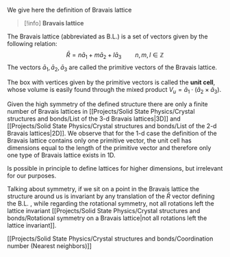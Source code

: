 We give here the definition of Bravais lattice

>[!info] **Bravais lattice**
>
The Bravais lattice (abbreviated as B.L.) is a set of vectors given by the following relation: 
$$\bar{R} = n\bar{a}_1+m\bar{a}_2+l\bar{a}_3 \qquad n,m,l \in \mathbb{Z}$$
The vectors $\bar{a}_1, \bar{a}_2, \bar{a}_3$ are called the primitive vectors of the Bravais lattice.

The box with vertices given by the primitive vectors is called the **unit cell**, whose volume is easily found through the mixed product $V_u = \bar{a}_1 \cdot (\bar{a}_2 \times \bar{a}_3)$.

Given the high symmetry of the defined structure there are only a finite number of Bravais lattices in [[Projects/Solid State Physics/Crystal structures and bonds/List of the 3-d Bravais lattices|3D]] and [[Projects/Solid State Physics/Crystal structures and bonds/List of the 2-d Bravais lattices|2D]]. We observe that for the 1-d case the definition of the Bravais lattice contains only one primitive vector, the unit cell has dimensions equal to the length of the primitive vector and therefore only one type of Bravais lattice exists in 1D.

Is possible in principle to define lattices for higher dimensions, but irrelevant for our purposes.

Talking about symmetry, if we sit on a point in the Bravais lattice the structure around us is invariant by any translation of the $\bar{R}$ vector defining the B.L. , while regarding the rotational symmetry, not all rotations left the lattice invariant [[Projects/Solid State Physics/Crystal structures and bonds/Rotational symmetry on a Bravais lattice|not all rotations left the lattice invariant]].

[[Projects/Solid State Physics/Crystal structures and bonds/Coordination number (Nearest neighbors)]]
